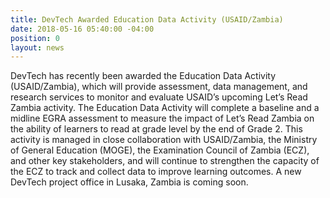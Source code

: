 ```yaml
---
title: DevTech Awarded Education Data Activity (USAID/Zambia)
date: 2018-05-16 05:40:00 -04:00
position: 0
layout: news
---
```


DevTech has recently been awarded the Education Data Activity (USAID/Zambia), which will provide assessment, data management, and research services to monitor and evaluate USAID’s upcoming Let’s Read Zambia activity. The Education Data Activity will complete a baseline and a midline EGRA assessment to measure the impact of Let’s Read Zambia on the ability of learners to read at grade level by the end of Grade 2. This activity is managed in close collaboration with USAID/Zambia, the Ministry of General Education (MOGE), the Examination Council of Zambia (ECZ), and other key stakeholders, and will continue to strengthen the capacity of the ECZ to track and collect data to improve learning outcomes. A new DevTech project office in Lusaka, Zambia is coming soon. 